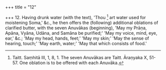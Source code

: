 +++
title = "12"

+++
12. Having drunk water (with the text), 'Thou [^6]  art water used for moistening Soma,' &c., he then offers the (following) additional oblations of clarified butter, with the seven Anuvākas (beginning), 'May my Prāṇa, Apāna, Vyāna, Udāna, and Samāna be purified;' 'May my voice, mind, eye, ear,' &c.; 'May my head, hands, feet;' 'May my skin;' 'May the sense of hearing, touch;' 'May earth, water;' 'May that which consists of food.'


[^6]:  Taitt. Saṃhitā III, 1, 8, 1. The seven Anuvākas are Taitt. Āraṇyaka X, 51-57. One oblation is to be offered with each Anuvāka.
